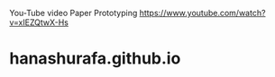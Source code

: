 You-Tube video Paper Prototyping https://www.youtube.com/watch?v=xIEZQtwX-Hs
# hanashurafa.github.io
